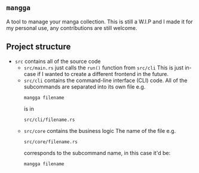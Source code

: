 ## `mangga`
A tool to manage your manga collection.
This is still a W.I.P and I made it for my personal use,
any contributions are still welcome.

## Project structure
- `src` contains all of the source code
  * `src/main.rs` just calls the `run()` function from `src/cli`
    This is just in-case if I wanted to create a different frontend
    in the future.
  * `src/cli` contains the command-line interface (CLI) code.
    All of the subcommands are separated into its own file e.g.
    ```
    mangga filename
    ```
    is in 
      ```
    src/cli/filename.rs
    ```
  * `src/core` contains the business logic
    The name of the file e.g.
    ```
    src/core/filename.rs
    ```
    corresponds to the subcommand name, in this case it'd be:
    ```
    mangga filename
    ```
